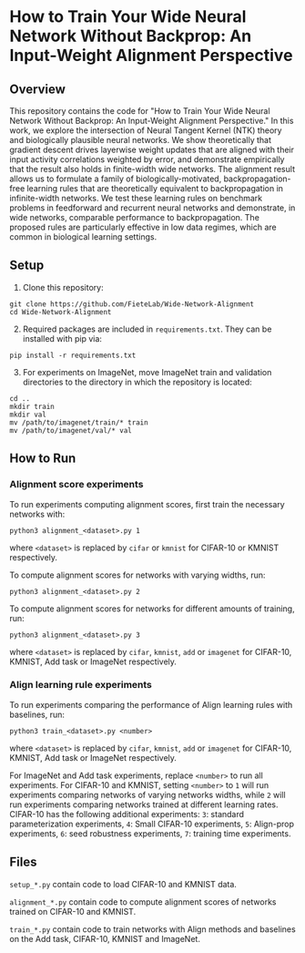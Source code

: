 # How to Train Your Wide Neural Network Without Backprop: An Input-Weight Alignment Perspective

## Overview
This repository contains the code for "How to Train Your Wide Neural Network Without Backprop: An Input-Weight Alignment Perspective."  In this work, we explore the intersection of Neural Tangent Kernel (NTK) theory and biologically plausible neural networks. We show theoretically that gradient descent drives layerwise weight updates that are aligned with their input activity correlations weighted by error, and demonstrate empirically that the result also holds in finite-width wide networks. The alignment result allows us to formulate a family of biologically-motivated, backpropagation-free learning rules that are theoretically equivalent to backpropagation in infinite-width networks. We test these learning rules on benchmark problems in feedforward and recurrent neural networks and demonstrate, in wide networks, comparable performance to backpropagation. The proposed rules are particularly effective in low data regimes, which are common in biological learning settings.

## Setup
1. Clone this repository:
```
git clone https://github.com/FieteLab/Wide-Network-Alignment
cd Wide-Network-Alignment
```

2. Required packages are included in `requirements.txt`. They can be installed with pip via:
```
pip install -r requirements.txt
```

3. For experiments on ImageNet, move ImageNet train and validation directories to the directory in which the repository is located:
```
cd ..
mkdir train
mkdir val
mv /path/to/imagenet/train/* train
mv /path/to/imagenet/val/* val
```

## How to Run

### Alignment score experiments
To run experiments computing alignment scores, first train the necessary networks with:
```
python3 alignment_<dataset>.py 1
```
where `<dataset>` is replaced by `cifar` or `kmnist` for CIFAR-10 or KMNIST respectively. 

To compute alignment scores for networks with varying widths, run:
```
python3 alignment_<dataset>.py 2
```

To compute alignment scores for networks for different amounts of training, run:
```
python3 alignment_<dataset>.py 3
```
where `<dataset>` is replaced by `cifar`, `kmnist`, `add` or `imagenet` for CIFAR-10, KMNIST, Add task or ImageNet respectively. 


### Align learning rule experiments
To run experiments comparing the performance of Align learning rules with baselines, run:
```
python3 train_<dataset>.py <number>
```
where `<dataset>` is replaced by `cifar`, `kmnist`, `add` or `imagenet` for CIFAR-10, KMNIST, Add task or ImageNet respectively. 

For ImageNet and Add task experiments, replace `<number>` to run all experiments. For CIFAR-10 and KMNIST, setting `<number>` to `1` will run experiments comparing networks of varying networks widths, while `2` will run experiments comparing networks trained at different learning rates. CIFAR-10 has the following additional experiments: `3`: standard parameterization experiments, `4`: Small CIFAR-10 experiments, `5`: Align-prop experiments, `6`: seed robustness experiments, `7`: training time experiments.



## Files

`setup_*.py` contain code to load CIFAR-10 and KMNIST data.

`alignment_*.py` contain code to compute alignment scores of networks trained on CIFAR-10 and KMNIST.

`train_*.py` contain code to train networks with Align methods and baselines on the Add task, CIFAR-10, KMNIST and ImageNet.